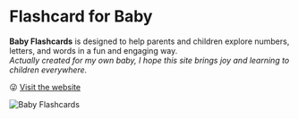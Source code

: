 # Flashcard for Baby

**Baby Flashcards** is designed to help parents and children explore numbers, letters, and words in a fun and engaging way.  
*Actually created for my own baby, I hope this site brings joy and learning to children everywhere.*

😜 [Visit the website](http://www.babyflashcard.xyz)

![Baby Flashcards](https://github.com/user-attachments/assets/b24176e6-1ca8-4551-a577-30c4218a3a26)

